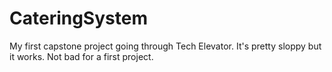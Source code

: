 # CateringSystem
My first capstone project going through Tech Elevator. It's pretty sloppy but it works. Not bad for a first project. 
